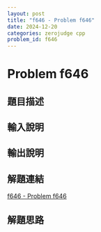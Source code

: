 ```yaml
---
layout: post
title: "f646 - Problem f646"
date: 2024-12-20
categories: zerojudge cpp
problem_id: f646
---
```


# Problem f646

## 題目描述



## 輸入說明



## 輸出說明



## 解題連結

[f646 - Problem f646](https://zerojudge.tw/ShowProblem?problemid=f646)

## 解題思路


